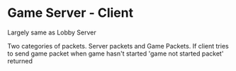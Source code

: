 # Game Server - Client

Largely same as Lobby Server

Two categories of packets. Server packets and Game Packets. If client tries to send game packet when game hasn't started 'game not started packet' returned

